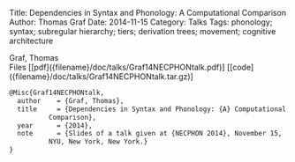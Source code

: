 Title: Dependencies in Syntax and Phonology: A Computational Comparison
Author: Thomas Graf
Date: 2014-11-15
Category: Talks
Tags: phonology; syntax; subregular hierarchy; tiers; derivation trees; movement; cognitive architecture

<div markdown class="authors">
Graf, Thomas
</div>

<div markdown class="files">
<span id="files-title">Files</span>
[[pdf]({filename}/doc/talks/Graf14NECPHONtalk.pdf)]
[[code]({filename}/doc/talks/Graf14NECPHONtalk.tar.gz)]
</div>

~~~latex
@Misc{Graf14NECPHONtalk,
  author	= {Graf, Thomas},
  title		= {Dependencies in Syntax and Phonology: {A} Computational
		  Comparison},
  year		= {2014},
  note		= {Slides of a talk given at {NECPHON 2014}, November 15,
		  NYU, New York, New York.}
}
~~~
